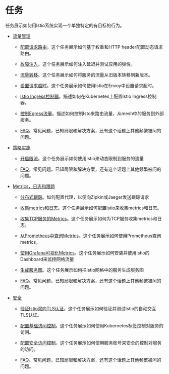 # 任务

任务展示如何用Istio系统实现一个单独特定的有目标的行为。

* [流量管理](traffic-management/index.md)

	* [配置请求路由](traffic-management/request-routing.md)。这个任务展示如何基于权重和HTTP header配置动态请求路由。

	* [故障注入](traffic-management/fault-injection.md)。这个任务展示如何注入延迟并测试应用的弹性。

	* [流量转移](traffic-management/traffic-shifting.md)。这个任务展示如何将服务的流量从旧版本转移到新版本。

	* [设置请求超时](traffic-management/request-timeouts.md)。这个任务展示如何使用Istio在Envoy中设置请求超时。

	* [Istio Ingress控制器](traffic-management/ingress.md)。描述如何在Kubernetes上配置Istio Ingress控制器。

	* [控制Egress流量](traffic-management/egress.md)。描述如何控制Isto来路由流量，从mesh中的服务到外部服务。

	* [FAQ](traffic-management/faq.md)。常见问题，已知局限和解决方案，还有这个话题上其他频繁被问的问题。

* [策略实施](policy-enforcement/index.md)

	* [开启限流](policy-enforcement/rate-limiting.md)。这个任务展示如何使用Istio来动态限制到服务的流量

	* [FAQ](policy-enforcement/faq.md)。常见问题，已知局限和解决方案，还有这个话题上其他频繁被问的问题。

* [Metrics，日志和跟踪](telemetry/index.md)

    * [分布式跟踪](telemetry/distributed-tracing.md)。如何配置代理，以便向Zipkin或Jaeger发送跟踪请求

    * [收集metrics和日志](telemetry/metrics-logs.md)。这个任务展示如何配置Istio来收集metrics和日志。

    * [收集TCP服务的Metrics](telemetry/tcp-metrics.md)。这个任务展示如何为TCP服务收集metrics和日志。

    * [从Prometheus中查询Metrics](telemetry/querying-metrics.md)。这个任务展示如何使用Prometheus查询metrics。

    * [使用Grafana可视化Metrics](telemetry/using-istio-dashboard.md)。这个任务展示如何安装并使用Istio的Dashboard来监控网格流量

    * [生成服务图](telemetry/servicegraph.md)。这个任务展示如何把Istio网格中的服务生成服务图

    * [FAQ](telemetry/faq.md)。常见问题，已知局限和解决方案，还有这个话题上其他频繁被问的问题。

* [安全](security/index.md)

    * [验证Istio双向TLS认证](security/mutual-tls.md)。这个任务展示如何验证并测试Istio的自动交互TLS认证。

    * [配置基础访问控制](security/basic-access-control.md)。这个任务展示如何使用Kubernetes标签控制对服务的访问。

    * [配置安全访问控制](security/secure-access-control.md)。这个任务展示如何使用服务账号来安全的控制对服务的访问。

    * [FAQ](security/faq.md)。常见问题，已知局限和解决方案，还有这个话题上其他频繁被问的问题。

